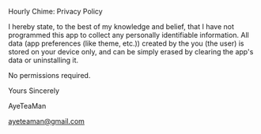 Hourly Chime: Privacy Policy

I hereby state, to the best of my knowledge and belief, that I have not programmed this app to collect any personally identifiable information. All data (app preferences (like theme, etc.)) created by the you (the user) is stored on your device only, and can be simply erased by clearing the app's data or uninstalling it.

No permissions required.

Yours Sincerely

AyeTeaMan

ayeteaman@gmail.com
